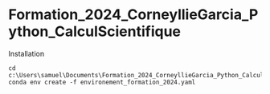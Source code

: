 # Formation_2024_CorneyllieGarcia_Python_CalculScientifique

Installation

```
cd c:\Users\samuel\Documents\Formation_2024_CorneyllieGarcia_Python_CalculScientifique
conda env create -f environement_formation_2024.yaml
```
